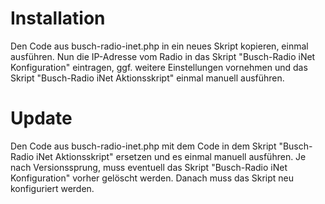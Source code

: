 # Installation
Den Code aus busch-radio-inet.php in ein neues Skript kopieren, einmal ausführen. Nun die IP-Adresse vom Radio in das Skript "Busch-Radio iNet Konfiguration" eintragen, ggf. weitere Einstellungen vornehmen und das Skript "Busch-Radio iNet Aktionsskript" einmal manuell ausführen.

# Update
Den Code aus busch-radio-inet.php mit dem Code in dem Skript "Busch-Radio iNet Aktionsskript" ersetzen und es einmal manuell ausführen.
Je nach Versionssprung, muss eventuell das Skript "Busch-Radio iNet Konfiguration" vorher gelöscht werden. Danach muss das Skript neu konfiguriert werden.
